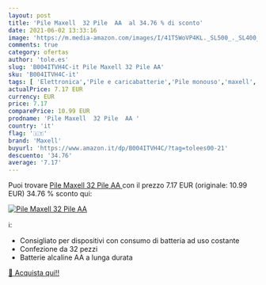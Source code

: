 ```yaml
---
layout: post
title: 'Pile Maxell  32 Pile  AA  al 34.76 % di sconto'
date: 2021-06-02 13:33:16
image: 'https://m.media-amazon.com/images/I/41T5WoVP4KL._SL500_._SL400_.jpg'
comments: true
category: ofertas
author: 'tole.es'
slug: 'B004ITVH4C-it Pile Maxell 32 Pile AA'
sku: 'B004ITVH4C-it'
tags: [ 'Elettronica','Pile e caricabatterie','Pile monouso','maxell', ]
actualPrice: 7.17 EUR
currency: EUR
price: 7.17
comparePrice: 10.99 EUR
prodname: 'Pile Maxell  32 Pile  AA '
country: 'it'
flag: '🇮🇹'
brand: 'Maxell'
buyurl: 'https://www.amazon.it/dp/B004ITVH4C/?tag=tolees00-21'
descuento: '34.76'
average: '7.17'
---
```


Puoi trovare [Pile Maxell  32 Pile  AA ](https://www.amazon.it/dp/B004ITVH4C/?tag=tolees00-21) con il prezzo 7.17 EUR (originale: 10.99 EUR) 34.76 % sconto qui:

[![Pile Maxell  32 Pile  AA ](https://m.media-amazon.com/images/I/41T5WoVP4KL._SL500_._SL400_.jpg)](https://www.amazon.it/dp/B004ITVH4C/?tag=tolees00-21)

ℹ️:

- Consigliato per dispositivi con consumo di batteria ad uso costante
- Confezione da 32 pezzi
- Batterie alcaline AA a lunga durata

[🛒 Acquista qui!!](https://www.amazon.it/dp/B004ITVH4C/?tag=tolees00-21)
